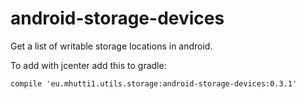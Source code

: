 # android-storage-devices
Get a list of writable storage locations in android.

To add with jcenter add this to gradle:

```
compile 'eu.mhutti1.utils.storage:android-storage-devices:0.3.1'
```
